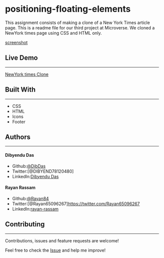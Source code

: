 # positioning-floating-elements
This assignment consists of making a clone of a New York Times article page.
This is a readme file for our third project at Microverse. We cloned a NewYork times page using CSS and HTML only.

[screenshot](clone.png)

## Live Demo
---
[NewYork times Clone](https://silly-turing-a1e999.netlify.app)

## Built With
---
* CSS
* HTML
* Icons
* Footer

## Authors
---
#### Dibyendu Das
* Github:[@DibDas](https://github.com/dibdas)
* Twitter:[@DIBYEND78120480]
* LinkedIn:[Dibyendu Das](https://www.linkedin.com/in/dibyendu-das-b5967a1b1/)

#### Rayan Rassam
* Github:[@Rayan84](https://github.com/Rayan84)
* Twitter:[@Rayan65096267]https://twitter.com/Rayan65096267
* LinkedIn:[rayan-rassam](https://www.linkedin.com/in/rayan-rassam-18a0a426/)

## Contributing
---
Contributions, issues and feature requests are welcome!

Feel free to check the [Issue](https://github.com/dibdas/newyork-times-clone/issues/1) and help me improve!